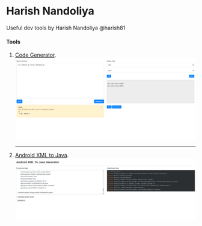 # Harish Nandoliya
Useful dev tools by Harish Nandoliya
@harish81

#### Tools
1. [Code Generator](https://harish81.github.io/codegen/).
     [![](assets/img/codegen_preview.png?raw=true)](https://harish81.github.io/codegen/)
     ****
1. [Android XML to Java](https://harish81.github.io/xmlgen/).
     [![](assets/img/xmlgen_preview.png?raw=true)](https://harish81.github.io/xmlgen/)
